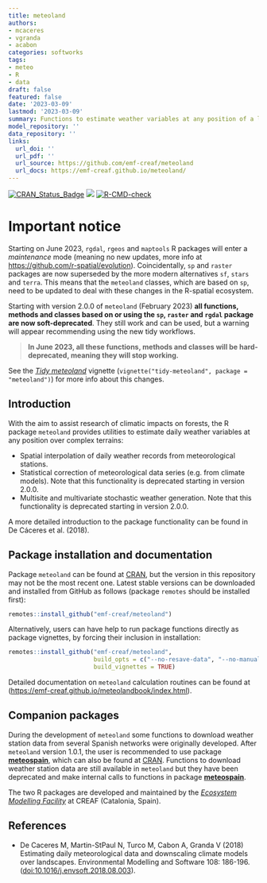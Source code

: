 ```yaml
---
title: meteoland
authors:
- mcaceres
- vgranda
- acabon
categories: softworks
tags:
- meteo
- R
- data
draft: false
featured: false
date: '2023-03-09'
lastmod: '2023-03-09'
summary: Functions to estimate weather variables at any position of a landscape
model_repository: ''
data_repository: ''
links:
  url_doi: ''
  url_pdf: ''
  url_source: https://github.com/emf-creaf/meteoland
  url_docs: https://emf-creaf.github.io/meteoland/
---
```

[![CRAN_Status_Badge](http://www.r-pkg.org/badges/version/meteoland)](https://cran.r-project.org/package=meteoland)
[![](https://cranlogs.r-pkg.org/badges/meteoland)](https://cran.rstudio.com/web/packages/meteoland/index.html)
[![R-CMD-check](https://github.com/emf-creaf/meteoland/workflows/R-CMD-check/badge.svg)](https://github.com/emf-creaf/meteoland/actions)

# Important notice

Starting on June 2023, `rgdal`, `rgeos` and `maptools` R packages will
enter a *maintenance* mode (meaning no new updates, more info at
<https://github.com/r-spatial/evolution>). Coincidentally, `sp` and
`raster` packages are now superseded by the more modern alternatives
`sf`, `stars` and `terra`. This means that the `meteoland` classes,
which are based on `sp`, need to be updated to deal with these changes
in the R-spatial ecosystem.

Starting with version 2.0.0 of `meteoland` (February 2023) **all
functions, methods and classes based on or using the `sp`, `raster` and
`rgdal` package are now soft-deprecated**. They still work and can be
used, but a warning will appear recommending using the new tidy
workflows.

> **In June 2023, all these functions, methods and classes will be
> hard-deprecated, meaning they will stop working.**

See the [*Tidy
meteoland*](https://emf-creaf.github.io/meteoland/articles/tidy-meteoland.html)
vignette (`vignette("tidy-meteoland", package = "meteoland")`) for more
info about this changes.

## Introduction

With the aim to assist research of climatic impacts on forests, the R
package `meteoland` provides utilities to estimate daily weather
variables at any position over complex terrains:

-   Spatial interpolation of daily weather records from meteorological
    stations.
-   Statistical correction of meteorological data series (e.g. from
    climate models). Note that this functionality is deprecated starting
    in version 2.0.0.
-   Multisite and multivariate stochastic weather generation. Note that
    this functionality is deprecated starting in version 2.0.0.

A more detailed introduction to the package functionality can be found
in De Cáceres et al. (2018).

## Package installation and documentation

Package `meteoland` can be found at [CRAN](https://cran.r-project.org/),
but the version in this repository may not be the most recent one.
Latest stable versions can be downloaded and installed from GitHub as
follows (package `remotes` should be installed first):

``` r
remotes::install_github("emf-creaf/meteoland")
```

Alternatively, users can have help to run package functions directly as
package vignettes, by forcing their inclusion in installation:

``` r
remotes::install_github("emf-creaf/meteoland", 
                        build_opts = c("--no-resave-data", "--no-manual"),
                        build_vignettes = TRUE)
```

Detailed documentation on `meteoland` calculation routines can be found
at (<https://emf-creaf.github.io/meteolandbook/index.html>).

## Companion packages

During the development of `meteoland` some functions to download weather
station data from several Spanish networks were originally developed.
After `meteoland` version 1.0.1, the user is recommended to use package
[**meteospain**](https://emf-creaf.github.io/meteospain/), which can
also be found at
[CRAN](https://cran.rstudio.com/web/packages/meteospain/index.html).
Functions to download weather station data are still available in
`meteoland` but they have been deprecated and make internal calls to
functions in package
[**meteospain**](https://emf-creaf.github.io/meteospain/).

The two R packages are developed and maintained by the [*Ecosystem
Modelling Facility*](https://emf.creaf.cat) at CREAF (Catalonia, Spain).

## References

-   De Caceres M, Martin-StPaul N, Turco M, Cabon A, Granda V (2018)
    Estimating daily meteorological data and downscaling climate models
    over landscapes. Environmental Modelling and Software 108: 186-196.
    (<doi:10.1016/j.envsoft.2018.08.003>).
